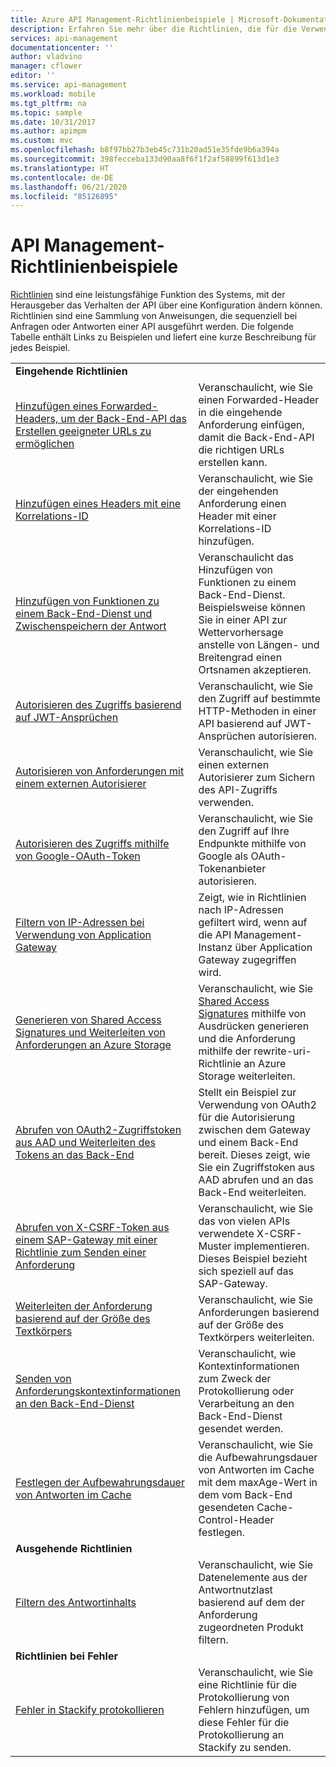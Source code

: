 ```yaml
---
title: Azure API Management-Richtlinienbeispiele | Microsoft-Dokumentation
description: Erfahren Sie mehr über die Richtlinien, die für die Verwendung in Azure API Management verfügbar sind.
services: api-management
documentationcenter: ''
author: vladvino
manager: cflower
editor: ''
ms.service: api-management
ms.workload: mobile
ms.tgt_pltfrm: na
ms.topic: sample
ms.date: 10/31/2017
ms.author: apimpm
ms.custom: mvc
ms.openlocfilehash: b8f97bb27b3eb45c731b20ad51e35fde9b6a394a
ms.sourcegitcommit: 398fecceba133d90aa8f6f1f2af58899f613d1e3
ms.translationtype: HT
ms.contentlocale: de-DE
ms.lasthandoff: 06/21/2020
ms.locfileid: "85126895"
---
```

# <a name="api-management-policy-samples"></a>API Management-Richtlinienbeispiele

[Richtlinien](../api-management-howto-policies.md) sind eine leistungsfähige Funktion des Systems, mit der Herausgeber das Verhalten der API über eine Konfiguration ändern können. Richtlinien sind eine Sammlung von Anweisungen, die sequenziell bei Anfragen oder Antworten einer API ausgeführt werden. Die folgende Tabelle enthält Links zu Beispielen und liefert eine kurze Beschreibung für jedes Beispiel.

|                                                                                                                                                                      |                                                                                                                                                                                                                             |
| -------------------------------------------------------------------------------------------------------------------------------------------------------------------- | --------------------------------------------------------------------------------------------------------------------------------------------------------------------------------------------------------------------------- |
| **Eingehende Richtlinien**                                                                                                                                                 |                                                                                                                                                                                                                             |
| [Hinzufügen eines Forwarded-Headers, um der Back-End-API das Erstellen geeigneter URLs zu ermöglichen](./set-header-to-enable-backend-to-construct-urls.md) | Veranschaulicht, wie Sie einen Forwarded-Header in die eingehende Anforderung einfügen, damit die Back-End-API die richtigen URLs erstellen kann.                                                                                                        |
| [Hinzufügen eines Headers mit eine Korrelations-ID](./add-correlation-id.md)                                                             | Veranschaulicht, wie Sie der eingehenden Anforderung einen Header mit einer Korrelations-ID hinzufügen.                                                                                                                                        |
| [Hinzufügen von Funktionen zu einem Back-End-Dienst und Zwischenspeichern der Antwort](./cache-response.md)                                             | Veranschaulicht das Hinzufügen von Funktionen zu einem Back-End-Dienst. Beispielsweise können Sie in einer API zur Wettervorhersage anstelle von Längen- und Breitengrad einen Ortsnamen akzeptieren.                                                                    |
| [Autorisieren des Zugriffs basierend auf JWT-Ansprüchen](./authorize-request-based-on-jwt-claims.md)                                              | Veranschaulicht, wie Sie den Zugriff auf bestimmte HTTP-Methoden in einer API basierend auf JWT-Ansprüchen autorisieren.                                                                                                                                       |
| [Autorisieren von Anforderungen mit einem externen Autorisierer](./authorize-request-using-external-authorizer.md)                                                   | Veranschaulicht, wie Sie einen externen Autorisierer zum Sichern des API-Zugriffs verwenden.                                                                                                                                                               |
| [Autorisieren des Zugriffs mithilfe von Google-OAuth-Token](./use-google-as-oauth-token-provider.md)                                            | Veranschaulicht, wie Sie den Zugriff auf Ihre Endpunkte mithilfe von Google als OAuth-Tokenanbieter autorisieren.                                                                                                                                    |
| [Filtern von IP-Adressen bei Verwendung von Application Gateway](./filter-ip-addresses-when-using-appgw.md) | Zeigt, wie in Richtlinien nach IP-Adressen gefiltert wird, wenn auf die API Management-Instanz über Application Gateway zugegriffen wird.
| [Generieren von Shared Access Signatures und Weiterleiten von Anforderungen an Azure Storage](./generate-shared-access-signature.md)                  | Veranschaulicht, wie Sie [Shared Access Signatures](../../storage/storage-dotnet-shared-access-signature-part-1.md) mithilfe von Ausdrücken generieren und die Anforderung mithilfe der rewrite-uri-Richtlinie an Azure Storage weiterleiten. |
| [Abrufen von OAuth2-Zugriffstoken aus AAD und Weiterleiten des Tokens an das Back-End](./use-oauth2-for-authorization.md)                             | Stellt ein Beispiel zur Verwendung von OAuth2 für die Autorisierung zwischen dem Gateway und einem Back-End bereit. Dieses zeigt, wie Sie ein Zugriffstoken aus AAD abrufen und an das Back-End weiterleiten.                                                    |
| [Abrufen von X-CSRF-Token aus einem SAP-Gateway mit einer Richtlinie zum Senden einer Anforderung](./get-x-csrf-token-from-sap-gateway.md)                           | Veranschaulicht, wie Sie das von vielen APIs verwendete X-CSRF-Muster implementieren. Dieses Beispiel bezieht sich speziell auf das SAP-Gateway.                                                                                                                           |
| [Weiterleiten der Anforderung basierend auf der Größe des Textkörpers](./route-requests-based-on-size.md)                                            | Veranschaulicht, wie Sie Anforderungen basierend auf der Größe des Textkörpers weiterleiten.                                                                                                                                                       |
| [Senden von Anforderungskontextinformationen an den Back-End-Dienst](./send-request-context-info-to-backend-service.md)                    | Veranschaulicht, wie Kontextinformationen zum Zweck der Protokollierung oder Verarbeitung an den Back-End-Dienst gesendet werden.                                                                                                                                |
| [Festlegen der Aufbewahrungsdauer von Antworten im Cache](./set-cache-duration.md)                                                                          | Veranschaulicht, wie Sie die Aufbewahrungsdauer von Antworten im Cache mit dem maxAge-Wert in dem vom Back-End gesendeten Cache-Control-Header festlegen.                                                                                                             |
| **Ausgehende Richtlinien**                                                                                                                                                |                                                                                                                                                                                                                             |
| [Filtern des Antwortinhalts](./filter-response-content.md)                                                                         | Veranschaulicht, wie Sie Datenelemente aus der Antwortnutzlast basierend auf dem der Anforderung zugeordneten Produkt filtern.                                                                                                        |
| **Richtlinien bei Fehler**                                                                                                                                                |                                                                                                                                                                                                                             |
| [Fehler in Stackify protokollieren](./log-errors-to-stackify.md)                                                                           | Veranschaulicht, wie Sie eine Richtlinie für die Protokollierung von Fehlern hinzufügen, um diese Fehler für die Protokollierung an Stackify zu senden.                                                                                                                                            |
